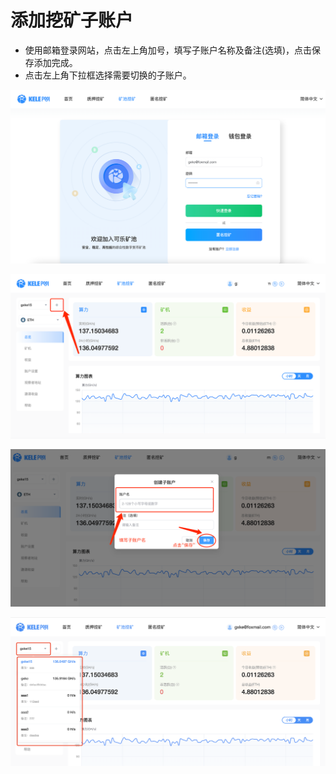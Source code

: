 # 添加挖矿子账户

* 使用邮箱登录网站，点击左上角加号，填写子账户名称及备注(选填)，点击保存添加完成。
* 点击左上角下拉框选择需要切换的子账户。

![](<../../.gitbook/assets/image (79).png>)

![](<../../.gitbook/assets/image (58).png>)

![](<../../.gitbook/assets/image (84).png>)

![](<../../.gitbook/assets/image (246).png>)
